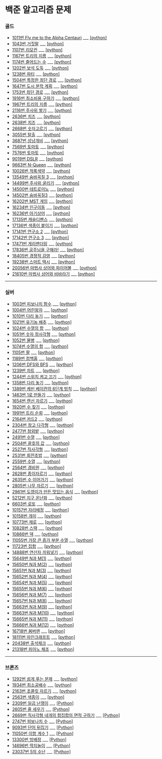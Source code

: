 # 백준 알고리즘 문제
 
 ### 골드
- [1011번 Fly me to the Alpha Centauri](https://www.acmicpc.net/problem/1011) ___ [[python]](https://github.com/gobeul/Baekjoon/blob/master/problems/1011_python.md)
- [1043번 거짓말](https://www.acmicpc.net/problem/1043) ___ [[python]](https://github.com/gobeul/Baekjoon/blob/master/problems/1043_python.md)
- [1107번 리모컨](https://www.acmicpc.net/problem/1107) ___ [[python]](https://github.com/gobeul/Baekjoon/blob/master/problems/1107_python.md)
- [1167번 트리의 지름](https://www.acmicpc.net/problem/1167) ___ [[python]](https://github.com/gobeul/Baekjoon/blob/master/problems/1167_python.md)
- [1174번 줄어드는 수](https://www.acmicpc.net/problem/1174) ___ [[python]](https://github.com/gobeul/Baekjoon/blob/master/problems/1174_python.md)
- [1202번 보석 도둑](https://www.acmicpc.net/problem/1202) ___ [[python]](https://github.com/gobeul/Baekjoon/blob/master/problems/1202_python.md)
- [1238번 파티](https://www.acmicpc.net/problem/1238) ___ [[python]](https://github.com/gobeul/Baekjoon/blob/master/problems/1238_python.md)
- [1504번 특정한 최단 경로](https://www.acmicpc.net/problem/1504) ___ [[python]](https://github.com/gobeul/Baekjoon/blob/master/problems/1504_python.md)
- [1647번 도시 분학 계획](https://www.acmicpc.net/problem/1647) ___ [[python]](https://github.com/gobeul/Baekjoon/blob/master/problems/1647_python.md)
- [1753번 최단 경로](https://www.acmicpc.net/problem/1753) ___ [[python]](https://github.com/gobeul/Baekjoon/blob/master/problems/1753_python.md)
- [1916번 최소비용 구하기](https://www.acmicpc.net/problem/1916) ___ [[python]](https://github.com/gobeul/Baekjoon/blob/master/problems/1916_python.md)
- [1967번 트리의 지름](https://www.acmicpc.net/problem/1967) ___ [[python]](https://github.com/gobeul/Baekjoon/blob/master/problems/1967_python.md)
- [2116번 주사위 쌓기](https://www.acmicpc.net/problem/2116) ___ [[python]](https://github.com/gobeul/Baekjoon/blob/master/problems/2116_python.md)
- [2636번 치즈](https://www.acmicpc.net/problem/2636) ___ [[python]](https://github.com/gobeul/Baekjoon/blob/master/problems/2636_python.md)
- [2638번 치즈](https://www.acmicpc.net/problem/2638) ___ [[python]](https://github.com/gobeul/Baekjoon/blob/master/problems/2638_python.md)
- [2668번 숫자고르기](https://www.acmicpc.net/problem/2668) ___ [[python]](https://github.com/gobeul/Baekjoon/blob/master/problems/2668_python.md)
- [3055번 탈출](https://www.acmicpc.net/problem/3055) ___ [[python]](https://github.com/gobeul/Baekjoon/blob/master/problems/3055_python.md)
- [3687번 성냥개비](https://www.acmicpc.net/problem/3687) ___ [[python]](https://github.com/gobeul/Baekjoon/blob/master/problems/3687_python.md)
- [7569번 토마토](https://www.acmicpc.net/problem/7569) ___ [[python]](https://github.com/gobeul/Baekjoon/blob/master/problems/7569_python.md)
- [7576번 토마토](https://www.acmicpc.net/problem/7576) ___ [[python]](https://github.com/gobeul/Baekjoon/blob/master/problems/7576_python.md)
- [9019번 DSLR](https://www.acmicpc.net/problem/9019) ___ [[python]](https://github.com/gobeul/Baekjoon/blob/master/problems/9019_python.md)
- [9663번 N-Queen](https://www.acmicpc.net/problem/9663) ___ [[python]](https://github.com/gobeul/Baekjoon/blob/master/problems/9663_python.md)
- [10026번 적록색약](https://www.acmicpc.net/problem/10026) ___ [[python]](https://github.com/gobeul/Baekjoon/blob/master/problems/10026_python.md)
- [13549번 숨바꼭질 3](https://www.acmicpc.net/problem/13549) ___ [[python]](https://github.com/gobeul/Baekjoon/blob/master/problems/13549_python.md)
- [14499번 주사위 굴리기](https://www.acmicpc.net/problem/14499) ___ [[python]](https://github.com/gobeul/Baekjoon/blob/master/problems/14499_python.md)
- [14500번 테트로미노](https://www.acmicpc.net/problem/14500) ___ [[python]](https://github.com/gobeul/Baekjoon/blob/master/problems/14500_python.md)
- [14502번 숨바꼭질3](https://www.acmicpc.net/problem/14502) ___ [[python]](https://github.com/gobeul/Baekjoon/blob/master/problems/14502_python.md)
- [16202번 MST 게임](https://www.acmicpc.net/problem/16202) ___ [[python]](https://github.com/gobeul/Baekjoon/blob/master/problems/16202_python.md)
- [16234번 인구이동](https://www.acmicpc.net/problem/16234) ___ [[python]](https://github.com/gobeul/Baekjoon/blob/master/problems/16234_python.md)
- [16236번 아기상어](https://www.acmicpc.net/problem/16236) ___ [[python]](https://github.com/gobeul/Baekjoon/blob/master/problems/16236_python.md)
- [17135번 캐슬디펜스](https://www.acmicpc.net/problem/17135) ___ [[python]](https://github.com/gobeul/Baekjoon/blob/master/problems/17135_python.md)
- [17136번 색종이 붙이기](https://www.acmicpc.net/problem/17136) ___ [[python]](https://github.com/gobeul/Baekjoon/blob/master/problems/17136_python.md)
- [17141번 연구소 2](https://www.acmicpc.net/problem/17141) ___ [[python]](https://github.com/gobeul/Baekjoon/blob/master/problems/17141_python.md)
- [17142번 연구소 3](https://www.acmicpc.net/problem/17142) ___ [[python]](https://github.com/gobeul/Baekjoon/blob/master/problems/17142_python.md)
- [17471번 게리맨더링](https://www.acmicpc.net/problem/17471) ___ [[python]](https://github.com/gobeul/Baekjoon/blob/master/problems/17471_python.md)
- [17836번 공주님을 구해라!](https://www.acmicpc.net/problem/17836) ___ [[python]](https://github.com/gobeul/Baekjoon/blob/master/problems/17836_python.md)
- [18405번 경쟁적 감염](https://www.acmicpc.net/problem/18405) ___ [[python]](https://github.com/gobeul/Baekjoon/blob/master/problems/18405_python.md)
- [19238번 스마트 택시](https://www.acmicpc.net/problem/19238) ___ [[python]](https://github.com/gobeul/Baekjoon/blob/master/problems/19238_python.md)
- [20056번 마법사 상어와 파이어볼](https://www.acmicpc.net/problem/20056) ___ [[python]](https://github.com/gobeul/Baekjoon/blob/master/problems/20056_python.md)
- [21610번 마법사 상어와 비바라기](https://www.acmicpc.net/problem/21610) ___ [[python]](https://github.com/gobeul/Baekjoon/blob/master/problems/21610_python.md)


---
### 실버
- [1003번 피보나치 함수](https://www.acmicpc.net/problem/1003) ___ [[python]](https://github.com/gobeul/Baekjoon/blob/master/problems/1003_python.md)
- [1004번 어린왕자](https://www.acmicpc.net/problem/1004) ___ [[python]](https://github.com/gobeul/Baekjoon/blob/master/problems/1004_python.md)
- [1010번 다리 놓기](https://www.acmicpc.net/problem/1010) ___ [[python]](https://github.com/gobeul/Baekjoon/blob/master/problems/1010_python.md)
- [1021번 유기농 배추](https://www.acmicpc.net/problem/1021) ___ [[python]](https://github.com/gobeul/Baekjoon/blob/master/problems/1021_python.md)
- [1024번 수열의 합](https://www.acmicpc.net/problem/1024) ___ [[python]](https://github.com/gobeul/Baekjoon/blob/master/problems/1024_python.md)
- [1051번 숫자 정사각형](https://www.acmicpc.net/problem/1051) ___ [[python]](https://github.com/gobeul/Baekjoon/blob/master/problems/1051_python.md)
- [1052번 물병](https://www.acmicpc.net/problem/1052) ___ [[python]](https://github.com/gobeul/Baekjoon/blob/master/problems/1052_python.md)
- [1074번 수열의 합](https://www.acmicpc.net/problem/1074) ___ [[python]](https://github.com/gobeul/Baekjoon/blob/master/problems/1074_python.md)
- [1105번 팔](https://www.acmicpc.net/problem/1105) ___ [[python]](https://github.com/gobeul/Baekjoon/blob/master/problems/1105_python.md)
- [1189번 컴백홈](https://www.acmicpc.net/problem/1189) ___ [[python]](https://github.com/gobeul/Baekjoon/blob/master/problems/1189_python.md)
- [1206번 DFS와 BFS](https://www.acmicpc.net/problem/1206) ___ [[python]](https://github.com/gobeul/Baekjoon/blob/master/problems/1189_python.md)
- [1239번 차트](https://www.acmicpc.net/problem/1239) ___ [[python]](https://github.com/gobeul/Baekjoon/blob/master/problems/1206_python.md)
- [1244번 스위치 켜고 끄기](https://www.acmicpc.net/problem/1244) ___ [[python]](https://github.com/gobeul/Baekjoon/blob/master/problems/1244_python.md)
- [1358번 다리 놓기](https://www.acmicpc.net/problem/1358) ___ [[python]](https://github.com/gobeul/Baekjoon/blob/master/problems/1358_python.md)
- [1389번 케빈 베이컨의 6단계 법칙](https://www.acmicpc.net/problem/1389) ___ [[python]](https://github.com/gobeul/Baekjoon/blob/master/problems/1389_python.md)
- [1463번 1로 만들기](https://www.acmicpc.net/problem/1463) ___ [[python]](https://github.com/gobeul/Baekjoon/blob/master/problems/1463_python.md)
- [1654번 랜선 자르기](https://www.acmicpc.net/problem/1654) ___ [[python]](https://github.com/gobeul/Baekjoon/blob/master/problems/1654_python.md)
- [1920번 수 찾기](https://www.acmicpc.net/problem/1920) ___ [[python]](https://github.com/gobeul/Baekjoon/blob/master/problems/1920_python.md)
- [1991번 트리 순회](https://www.acmicpc.net/problem/1991) ___ [[python]](https://github.com/gobeul/Baekjoon/blob/master/problems/1991_python.md)
- [2164번 카드2](https://www.acmicpc.net/problem/2164) ___ [[python]](https://github.com/gobeul/Baekjoon/blob/master/problems/2164_python.md)
- [2304번 창고 다각형](https://www.acmicpc.net/problem/2304) ___ [[python]](https://github.com/gobeul/Baekjoon/blob/master/problems/2304_python.md)
- [2477번 참외밭](https://www.acmicpc.net/problem/2477) ___ [[python]](https://github.com/gobeul/Baekjoon/blob/master/problems/2477_python.md)
- [2491번 수열](https://www.acmicpc.net/problem/2491) ___ [[python]](https://github.com/gobeul/Baekjoon/blob/master/problems/2491_python.md)
- [2504번 괄호의 값](https://www.acmicpc.net/problem/2504) ___ [[python]](https://github.com/gobeul/Baekjoon/blob/master/problems/2504_python.md)
- [2527번 직사각형](https://www.acmicpc.net/problem/2527) ___ [[python]](https://github.com/gobeul/Baekjoon/blob/master/problems/2527_python.md)
- [2531번 회전초밥](https://www.acmicpc.net/problem/2531) ___ [[python]](https://github.com/gobeul/Baekjoon/blob/master/problems/2531_python.md)
- [2559번 수열](https://www.acmicpc.net/problem/2559) ___ [[python]](https://github.com/gobeul/Baekjoon/blob/master/problems/2559_python.md)
- [2564번 경비원](https://www.acmicpc.net/problem/2564) ___ [[python]](https://github.com/gobeul/Baekjoon/blob/master/problems/2564_python.md)
- [2628번 종이자르기](https://www.acmicpc.net/problem/2628) ___ [[python]](https://github.com/gobeul/Baekjoon/blob/master/problems/2628_python.md)
- [2635번 수 이어가기](https://www.acmicpc.net/problem/2635) ___ [[python]](https://github.com/gobeul/Baekjoon/blob/master/problems/2635_python.md)
- [2805번 나무 자르기](https://www.acmicpc.net/problem/2805) ___ [[python]](https://github.com/gobeul/Baekjoon/blob/master/problems/2805_python.md)
- [2961번 도영이가 만든 맛있는 음식](https://www.acmicpc.net/problem/2961) ___ [[python]](https://github.com/gobeul/Baekjoon/blob/master/problems/2961_python.md)
- [5212번 지구 온난화](https://www.acmicpc.net/problem/5212) ___ [[python]](https://github.com/gobeul/Baekjoon/blob/master/problems/5212_python.md)
- [6603번 로또](https://www.acmicpc.net/problem/6603) ___ [[python]](https://github.com/gobeul/Baekjoon/blob/master/problems/6603_python.md)
- [10157번 자리배정](https://www.acmicpc.net/problem/10157) ___ [[python]](https://github.com/gobeul/Baekjoon/blob/master/problems/10157_python.md)
- [10158번 개미](https://www.acmicpc.net/problem/10158) ___ [[python]](https://github.com/gobeul/Baekjoon/blob/master/problems/10158_python.md)
- [10773번 제로](https://www.acmicpc.net/problem/10773) ___ [[python]](https://github.com/gobeul/Baekjoon/blob/master/problems/10773_python.md)
- [10828번 스택](https://www.acmicpc.net/problem/10828) ___ [[python]](https://github.com/gobeul/Baekjoon/blob/master/problems/10828_python.md)
- [10866번 덱](https://www.acmicpc.net/problem/10866) ___ [[python]](https://github.com/gobeul/Baekjoon/blob/master/problems/10866_python.md)
- [11055번 가장 큰 증가 부분 수열](https://www.acmicpc.net/problem/11055) ___ [[python]](https://github.com/gobeul/Baekjoon/blob/master/problems/11055_python.md)
- [11723번 집합](https://www.acmicpc.net/problem/11723) ___ [[python]](https://github.com/gobeul/Baekjoon/blob/master/problems/11723_python.md)
- [14888번 연산자 끼워넣기](https://www.acmicpc.net/problem/14888) ___ [[python]](https://github.com/gobeul/Baekjoon/blob/master/problems/14888_python.md)
- [15649번 N과 M(1)](https://www.acmicpc.net/problem/15649) ___ [[python]](https://github.com/gobeul/Baekjoon/blob/master/problems/15649_python.md)
- [15650번 N과 M(2)](https://www.acmicpc.net/problem/15650) ___ [[python]](https://github.com/gobeul/Baekjoon/blob/master/problems/15650_python.md)
- [15651번 N과 M(3)](https://www.acmicpc.net/problem/15651) ___ [[python]](https://github.com/gobeul/Baekjoon/blob/master/problems/15651_python.md)
- [15652번 N과 M(4)](https://www.acmicpc.net/problem/15652) ___ [[python]](https://github.com/gobeul/Baekjoon/blob/master/problems/15652_python.md)
- [15654번 N과 M(5)](https://www.acmicpc.net/problem/15654) ___ [[python]](https://github.com/gobeul/Baekjoon/blob/master/problems/15654_python.md)
- [15655번 N과 M(6)](https://www.acmicpc.net/problem/15655) ___ [[python]](https://github.com/gobeul/Baekjoon/blob/master/problems/15655_python.md)
- [15656번 N과 M(7)](https://www.acmicpc.net/problem/15656) ___ [[python]](https://github.com/gobeul/Baekjoon/blob/master/problems/15656_python.md)
- [15657번 N과 M(8)](https://www.acmicpc.net/problem/15657) ___ [[python]](https://github.com/gobeul/Baekjoon/blob/master/problems/15657_python.md)
- [15663번 N과 M(9)](https://www.acmicpc.net/problem/15663) ___ [[python]](https://github.com/gobeul/Baekjoon/blob/master/problems/15663_python.md)
- [15663번 N과 M(10)](https://www.acmicpc.net/problem/15664) ___ [[python]](https://github.com/gobeul/Baekjoon/blob/master/problems/15664_python.md)
- [15665번 N과 M(11)](https://www.acmicpc.net/problem/15665) ___ [[python]](https://github.com/gobeul/Baekjoon/blob/master/problems/15665_python.md)
- [15666번 N과 M(12)](https://www.acmicpc.net/problem/15666) ___ [[python]](https://github.com/gobeul/Baekjoon/blob/master/problems/15666_python.md)
- [16718번 봄버맨](https://www.acmicpc.net/problem/16718) ___ [[python]](https://github.com/gobeul/Baekjoon/blob/master/problems/16718_python.md)
- [18111번 마인크래프트](https://www.acmicpc.net/problem/18111) ___ [[python]](https://github.com/gobeul/Baekjoon/blob/master/problems/18111_python.md)
- [20438번 출석체크](https://www.acmicpc.net/problem/20438) ___ [[python]](https://github.com/gobeul/Baekjoon/blob/master/problems/20438_python.md)
- [21318번 피아노 체조](https://www.acmicpc.net/problem/21318) ___ [[python]](https://github.com/gobeul/Baekjoon/blob/master/problems/21318_python.md)

---
 ### 브론즈
 - [1292번 쉽게 푸는 문제](https://www.acmicpc.net/problem/1292) ___ [[python]](https://github.com/gobeul/Baekjoon/blob/master/problems/1292_python.md)
 - [1934번 최소공배수](https://www.acmicpc.net/problem/1934) ___ [[python]](https://github.com/gobeul/Baekjoon/blob/master/problems/1934_python.md)
 - [2163번 초콜릿 자르기](https://www.acmicpc.net/problem/2163) ___ [[python]](https://github.com/gobeul/Baekjoon/blob/master/problems/2163_python.md)
 - [2563번 색종이](https://www.acmicpc.net/problem/2563) ___ [[python]](https://github.com/gobeul/Baekjoon/blob/master/problems/2563_python.md)
 - [2309번 일곱 난쟁이](https://www.acmicpc.net/problem/2309) ___ [[Python]](https://github.com/gobeul/Baekjoon/blob/master/problems/2309_python.md)
 - [2605번 줄 세우기](https://www.acmicpc.net/problem/2605) ___ [[Python]](https://github.com/gobeul/Baekjoon/blob/master/problems/2605_python.md)
 - [2669번 직사각형 네개의 합집합의 면적 구하기](https://www.acmicpc.net/problem/2669) ___ [[Python]](https://github.com/gobeul/Baekjoon/blob/master/problems/2669_python.md)
 - [2747번 피보나치 수](https://www.acmicpc.net/problem/2747) ___ [[Python]](https://github.com/gobeul/Baekjoon/blob/master/problems/2747_python.md)
 - [9093번 단어 뒤집기](https://www.acmicpc.net/problem/9093) ___ [[Python]](https://github.com/gobeul/Baekjoon/blob/master/problems/9093_python.md)
 - [11050번 이항 계수 1](https://www.acmicpc.net/problem/11050) ___ [[Python]](https://github.com/gobeul/Baekjoon/blob/master/problems/11050_python.md)
 - [13300번 방배정](https://www.acmicpc.net/problem/13300) ___ [[Python]](https://github.com/gobeul/Baekjoon/blob/master/problems/13300_python.md)
 - [14696번 딱지놀이](https://www.acmicpc.net/problem/14696) ___ [[Python]](https://github.com/gobeul/Baekjoon/blob/master/problems/14696_python.md)
 - [23037번 5의 수난](https://www.acmicpc.net/problem/23037) ___ [[Python]](https://github.com/gobeul/Baekjoon/blob/master/problems/23037_python.md)


